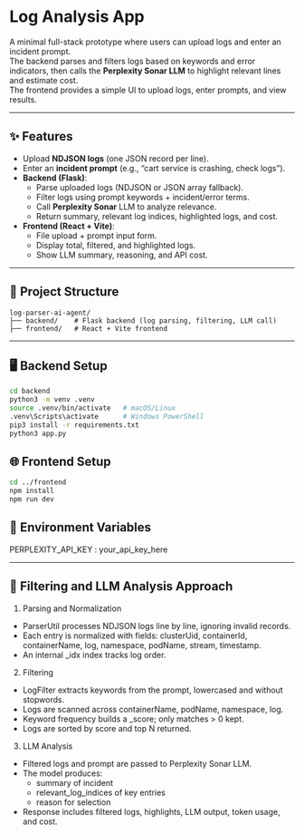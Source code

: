 # Log Analysis App

A minimal full-stack prototype where users can upload logs and enter an incident prompt.  
The backend parses and filters logs based on keywords and error indicators, then calls the **Perplexity Sonar LLM** to highlight relevant lines and estimate cost.  
The frontend provides a simple UI to upload logs, enter prompts, and view results.

---

## ✨ Features
- Upload **NDJSON logs** (one JSON record per line).
- Enter an **incident prompt** (e.g., “cart service is crashing, check logs”).
- **Backend (Flask)**:
  - Parse uploaded logs (NDJSON or JSON array fallback).
  - Filter logs using prompt keywords + incident/error terms.
  - Call **Perplexity Sonar** LLM to analyze relevance.
  - Return summary, relevant log indices, highlighted logs, and cost.
- **Frontend (React + Vite)**:
  - File upload + prompt input form.
  - Display total, filtered, and highlighted logs.
  - Show LLM summary, reasoning, and API cost.

---

## 📂 Project Structure
```text
log-parser-ai-agent/
├── backend/    # Flask backend (log parsing, filtering, LLM call)
├── frontend/   # React + Vite frontend
```
---

## 🖥 Backend Setup
```bash
cd backend
python3 -m venv .venv
source .venv/bin/activate   # macOS/Linux
.venv\Scripts\activate      # Windows PowerShell
pip3 install -r requirements.txt
python3 app.py
```

## 🌐 Frontend Setup
```bash
cd ../frontend
npm install
npm run dev
```

## 🔑 Environment Variables
PERPLEXITY_API_KEY : your_api_key_here


----------

## 📘 Filtering and LLM Analysis Approach
1. Parsing and Normalization
- ParserUtil processes NDJSON logs line by line, ignoring invalid records.
- Each entry is normalized with fields: clusterUid, containerId, containerName, log, namespace, podName, stream, timestamp.
- An internal _idx index tracks log order.

2. Filtering
- LogFilter extracts keywords from the prompt, lowercased and without stopwords.
- Logs are scanned across containerName, podName, namespace, log.
- Keyword frequency builds a _score; only matches > 0 kept.
- Logs are sorted by score and top N returned.

3. LLM Analysis
- Filtered logs and prompt are passed to Perplexity Sonar LLM.
- The model produces:
   - summary of incident
   - relevant_log_indices of key entries
   - reason for selection
- Response includes filtered logs, highlights, LLM output, token usage, and cost.